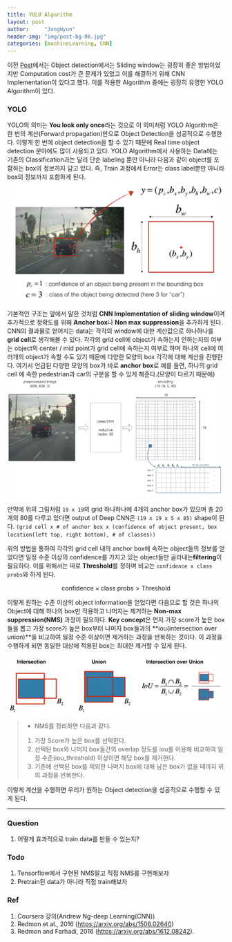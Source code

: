 ```yaml
---
title: YOLO Algorithm
layout: post
author:     "JongHyun"
header-img: "img/post-bg-06.jpg"
categories: [machineLearning, CNN]
---
```

이전 [Post](/machinelearning/cnn/2018/05/08/object-detection/)에서는  Object detection에서는 Sliding window는 굉장히 좋은 방법이었지만 Computation cost가 큰 문제가 있었고 이를 해결하기 위해 CNN Implementation이 있다고 했다. 이를 적용한 Algorithm 중에는 굉장히 유명한 YOLO Algorithm이 있다.

### YOLO
YOLO의 의미는 **You look only once**라는 것으로 이 의미처럼 YOLO Algorithm은 한 번의 계산(Forward propagation)만으로 Object Detection을 성공적으로 수행한다.  이렇게 한 번에 object detection을 할 수 있기 때문에 Real time object detection 분야에도 많이 사용되고 있다. YOLO Algorithm에서 사용하는 Data에는 기존의 Classification과는 달리 단순 labeling 뿐만 아니라 다음과 같이 object를 포함하는 box의 정보까지 담고 있다. 즉, Train 과정에서 Error는 class label뿐만 아니라 box의 정보까지 포함하게 된다.
![Box labeling](/img/cnn/box_label.png)

기본적인 구조는 앞에서 말한 것처럼 **CNN Implementation of sliding window**이며 추가적으로 정확도를 위해 **Anchor box**나 **Non max suppression**을 추가하게 된다. CNN의 결과물로 얻어지는 data는 각각의 window에 대한 계산값으로 하나하나를 **grid cell**로 생각해볼 수 있다. 각각의 grid cell에 object가 속하는지 안하는지의 여부는 object의 center / mid point가 grid cell에 속하는지 여부로 하며 하나의 cell에 여러개의 object가 속할 수도 있기 때문에 다양한 모양의 box 각각에 대해 계산을 진행한다. 여기서 언급된 다양한 모양의 box가 바로 **anchor box**로 예를 들면, 하나의 grid cell 에 속한 pedestrian과 car의 구분을 할 수 있게 해준다.(모양이 다르기 때문에)
![Architecture](/img/cnn/architecture.png)

만약에 위의 그림처럼 `19 x 19`의 grid 하나하나에 4개의 anchor box가 있으며 총 20개의 80를 다루고 있다면 output of Deep CNN은 `(19 x 19 x 5 x 85)` shape이 된다. `(grid cell x # of anchor box x (confidence of object present, box location(left top, right bottom), # of classes)) `

위의 방법을 통하여 각각의 grid cell 내의 anchor box에 속하는 object들의 정보를 얻었다면 일정 수준 이상의 confidence를 가지고 있는 object들만 골라내는**filtering**이 필요하다. 이를 위해서는 따로 **Threshold**를 정하며 비교는 `confidence x class probs`와 하게 된다.

$$\text{confidence} \times \text{class probs} \gt \text{Threshold}$$

이렇게 원하는 수준 이상의 object information을 얻었다면 다음으로 할 것은 하나의 Object에 대해 하나의 box만 적용하고 나머지는 제거하는 **Non-max suppression(NMS)** 과정이 필요하다. **Key concept**은 먼저 가장 score가 높은 box들을 뽑고 가장 score가 높은 box부터 나머지 box들과의 **iou(intersection over union)**을 비교하여 일정 수준 이상이면 제거하는 과정을 반복하는 것이다. 이 과정을 수행하게 되면 동일한 대상에 적용된 box는 최대한 제거할 수 있게 된다.

![IOU](/img/cnn/iou.png)

> - NMS를 정리하면 다음과 같다.
> 1. 가장 Score가 높은 box를 선택한다.
> 2. 선택된 box와 나머지 box들간의 overlap 정도를 iou를 이용해 비교하여 일정 수준(iou_threshold) 이상이면 해당 box를 제거한다.
> 3. 기존에 선택된 box를 제외한 나머지 box에 대해 남은 box가 없을 때까지 위의 과정을 반복한다.

이렇게 계산을 수행하면 우리가 원하는 Object detection을 성공적으로 수행할 수 있게 된다.

-----

### Question
1. 어떻게 효과적으로 train data를 만들 수 있는지?  

### Todo
1. Tensorflow에서 구현된 NMS말고 직접 NMS를 구현해보자
2. Pretrain된 data가 아니라 직접 train해보자

### Ref
1.  Coursera 강의(Andrew Ng-deep Learning(CNN))
2. Redmon et al., 2016 (https://arxiv.org/abs/1506.02640)
3. Redmon and Farhadi, 2016 (https://arxiv.org/abs/1612.08242).
<!--stackedit_data:
eyJoaXN0b3J5IjpbODU4OTE0NTU0LC01MjcyNjUxMywtMzY2Nz
MzODUsMTI3NDM0MTQ4OSwxMTQzNjIwNDA3LDEwMzE4MDU1OThd
fQ==
-->